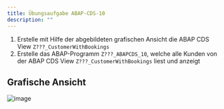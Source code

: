 ```yaml
---
title: Übungsaufgabe ABAP-CDS-10
description: ""
---
```


1. Erstelle mit Hilfe der abgebildeten grafischen Ansicht die ABAP CDS View `Z???_CustomerWithBookings`
2. Erstelle das ABAP-Programm `Z???_ABAPCDS_10`, welche alle Kunden von der ABAP CDS View `Z???_CustomerWithBookings` liest und anzeigt

## Grafische Ansicht
![image](https://user-images.githubusercontent.com/47243617/195269792-388072c1-f4e6-48ac-ad6c-af32b9e2308b.png)

